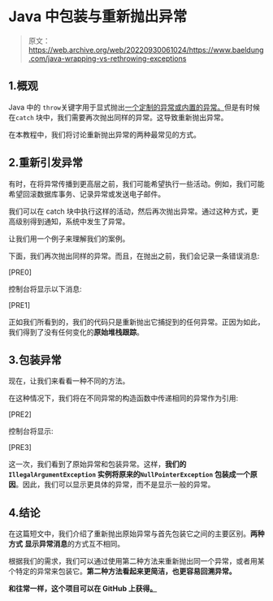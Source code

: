 # Java 中包装与重新抛出异常

> 原文：<https://web.archive.org/web/20220930061024/https://www.baeldung.com/java-wrapping-vs-rethrowing-exceptions>

## 1.概观

Java 中的 `throw`关键字用于显式抛出[一个定制的异常或内置的异常。](/web/20221207032034/https://www.baeldung.com/java-exceptions)但是有时候在`catch` 块中，我们需要再次抛出同样的异常。这导致重新抛出异常。

在本教程中，我们将讨论重新抛出异常的两种最常见的方式。

## 2.重新引发异常

有时，在将异常传播到更高层之前，我们可能希望执行一些活动。例如，我们可能希望回滚数据库事务、记录异常或发送电子邮件。

我们可以在 catch 块中执行这样的活动，然后再次抛出异常。通过这种方式，更高级别得到通知，系统中发生了异常。

让我们用一个例子来理解我们的案例。

下面，我们再次抛出同样的异常。而且，在抛出之前，我们会记录一条错误消息:

[PRE0]

控制台将显示以下消息:

[PRE1]

正如我们所看到的，我们的代码只是重新抛出它捕捉到的任何异常。正因为如此，我们得到了没有任何变化的**原始堆栈跟踪**。

## 3.包装异常

现在，让我们来看看一种不同的方法。

在这种情况下，我们将在不同异常的构造函数中传递相同的异常作为引用:

[PRE2]

控制台将显示:

[PRE3]

这一次，我们看到了原始异常和包装异常。这样，**我们的`IllegalArgumentException` 实例将原来的`NullPointerException` 包装成一个原因**。因此，我们可以显示更具体的异常，而不是显示一般的异常。

## 4.结论

在这篇短文中，我们介绍了重新抛出原始异常与首先包装它之间的主要区别。**两种方式** **显示异常消息**的方式互不相同。

根据我们的需求，我们可以通过使用第二种方法来重新抛出同一个异常，或者用某个特定的异常来包装它。****第二种方法看起来更简洁，也更容易回溯异常**。**

 **和往常一样，这个项目可以在 GitHub 上获得[。](https://web.archive.org/web/20221207032034/https://github.com/eugenp/tutorials/tree/master/core-java-modules/core-java-exceptions-2)**